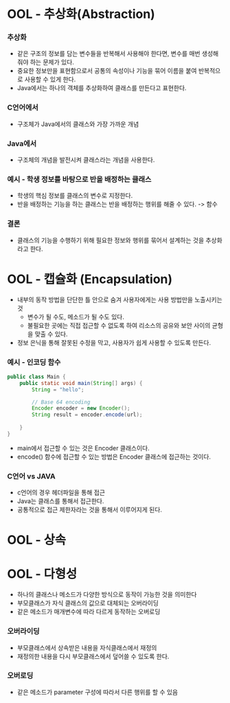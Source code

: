 # OOL - 추상화(Abstraction)
### 추상화
* 같은 구조의 정보를 담는 변수들을 반복해서 사용해야 한다면, 변수를 매번 생성해줘야 하는 문제가 있다.
* 중요한 정보만을 표현함으로서 공통의 속성이나 기능을 묶어 이름을 붙여 반복적으로 사용할 수 있게 한다.
* Java에서는 하나의 객체를 추상화하여 클래스를 만든다고 표현한다.

### C언어에서
* 구조체가 Java에서의 클래스와 가장 가까운 개념

### Java에서
* 구조체의 개념을 발전시켜 클래스라는 개념을 사용한다.
  
### 예시 - 학생 정보를 바탕으로 반을 배정하는 클래스
* 학생의 핵심 정보를 클래스의 변수로 지정한다.
* 반을 배정하는 기능을 하는 클래스는 반을 배정하는 행위를 해줄 수 있다. -> 함수


### 결론
* 클래스의 기능을 수행하기 위해 필요한 정보와 행위를 묶어서 설계하는 것을 추상화라고 한다.

# OOL - 캡슐화 (Encapsulation)
* 내부의 동작 방법을 단단한 틀 안으로 숨겨 사용자에게는 사용 방법만을 노출시키는 것
    * 변수가 될 수도, 메소드가 될 수도 있다.
    * 불필요한 곳에는 직접 접근할 수 없도록 하여 리소스의 공유와 보안 사이의 균형을 맞출 수 있다.
* 정보 은닉을 통해 잘못된 수정을 막고, 사용자가 쉽게 사용할 수 있도록 만든다.

### 예시 - 인코딩 함수
```java
public class Main {
    public static void main(String[] args) {
        String = "hello";

        // Base 64 encoding
        Encoder encoder = new Encoder();
        String result = encoder.encode(url);
        
    }
}
```
* main에서 접근할 수 있는 것은 Encoder 클래스이다.
* encode() 함수에 접근할 수 있는 방법은 Encoder 클래스에 접근하는 것이다.
### C언어 vs JAVA
* c언어의 경우 헤더파일을 통해 접근
* Java는 클래스를 통해서 접근한다.
* 공통적으로 접근 제한자라는 것을 통해서 이루어지게 된다.

# OOL - 상속
# OOL - 다형성
* 하나의 클래스나 메소드가 다양한 방식으로 동작이 가능한 것을 의미한다
* 부모클래스가 자식 클래스의 값으로 대체되는 오버라이딩
* 같은 메소드가 매개변수에 따라 다르게 동작하는 오버로딩
### 오버라이딩
* 부모클래스에서 상속받은 내용을 자식클래스에서 재정의
* 재정의한 내용을 다시 부모클래스에서 덮어쓸 수 있도록 한다.
### 오버로딩
* 같은 메소드가 parameter 구성에 따라서 다른 행위를 할 수 있음